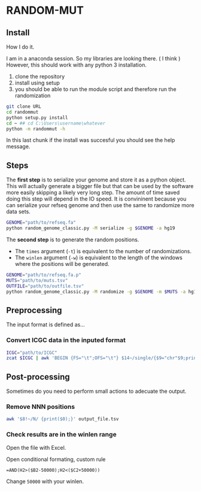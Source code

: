 # RANDOM-MUT

## Install

How I do it.

I am in a anaconda session. So my libraries are looking there. ( I think )
However, this should work with any python 3 installation.

1. clone the repository
2. install using setup
3. you should be able to run the module script and therefore run the randomization

```bash
git clone URL
cd randommut
python setup.py install
cd ~ ## cd C:\Users\username\whatever
python -m randommut -h
```

In this last chunk if the install was succesful you should see the help message.

## Steps

The **first step** is to serialize your genome and store it as a python object.
This will actually generate a bigger file but that can be used by the software more easily  skipping a likely very long step.
The amount of time saved doing this step will depend in the IO speed.
It is convininent because you can serialize your refseq genome and then use the same to randomize more data sets.

```bash
GENOME="path/to/refseq.fa"
python random_genome_classic.py -M serialize -g $GENOME -a hg19
```

The **second step** is to generate the random positions.

* The `times` argument (`-t`) is equivalent to the number of randomizations.
* The `winlen` argument (`-w`) is equivalent to the length of the windows where the positions will be generated.

```bash
GENOME="path/to/refseq.fa.p"
MUTS="path/to/muts.tsv"
OUTFILE="path/to/outfile.tsv"
python random_genome_classic.py -M randomize -g $GENOME -m $MUTS -a hg19 -o $OUTFILE -t 50 -w 50000
```

## Preprocessing

The input format is defined as...

### Convert ICGC data in the inputed format

```bash
ICGC="path/to/ICGC"
zcat $ICGC | awk 'BEGIN {FS="\t";OFS="\t"} $14~/single/{$9="chr"$9;print($9,$10,$11,$16,$17,$12,$5);}'
```

## Post-processing

Sometimes do you need to perform small actions to adecuate the output.

### Remove NNN positions

```bash
awk '$8!~/N/ {print($0);}' output_file.tsv
```

### Check results are in the winlen range

Open the file with Excel.

Open conditional formating, custom rule

```txt
=AND(H2>($B2-50000);H2<($C2+50000))
```

Change `50000` with your winlen.
